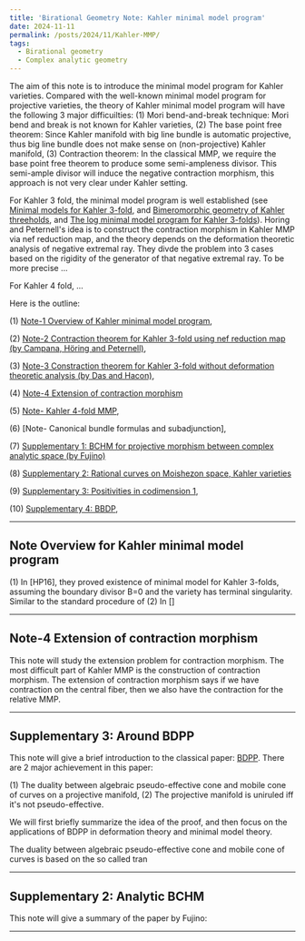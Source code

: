 ```yaml
---
title: 'Birational Geometry Note: Kahler minimal model program'
date: 2024-11-11
permalink: /posts/2024/11/Kahler-MMP/
tags:
  - Birational geometry
  - Complex analytic geometry
---
```


The aim of this note is to introduce the minimal model program for Kahler varieties. Compared with the well-known minimal model program for projective varieties, the theory of Kahler minimal model program will have the following 3 major difficuilties: (1) Mori bend-and-break technique: Mori bend and break is not known for Kahler varieties, (2) The base point free theorem: Since Kahler manifold with big line bundle is automatic projective, thus big line bundle does not make sense on (non-projective) Kahler manifold, (3) Contraction theorem: In the classical MMP, we require the base point free theorem to produce some semi-ampleness divisor. This semi-ample divisor will induce the negative contraction morphism, this approach is not very clear under Kahler setting.

For Kahler 3 fold, the minimal model program is well established (see [Minimal models for Kahler 3-fold](https://link.springer.com/article/10.1007/s00222-015-0592-x), and [Bimeromorphic geometry of Kahler threeholds](https://math.univ-cotedazur.fr/~hoering/articles/a30-kaehler-survey.pdf), and [The log minimal model program for Kahler 3-folds](https://arxiv.org/pdf/2009.05924v4)). Horing and Peternell's idea is to construct the contraction morphism in Kahler MMP via nef reduction map, and the theory depends on the deformation theoretic analysis of negative extremal ray. They divde the problem into 3 cases based on the rigidity of the generator of that negative extremal ray. To be more precise ...

For Kahler 4 fold, ...


Here is the outline:

(1) [Note-1 Overview of Kahler minimal model program](https://yilimath.github.io/files/Birational/KahlerMMP/Overview.pdf),

(2) [Note-2 Contraction theorem for Kahler 3-fold using nef reduction map (by Campana, Höring and Peternell)](https://yilimath.github.io/files/Birational/KahlerMMP/ContractionNefReduction.pdf),

(3) [Note-3 Constraction theorem for Kahler 3-fold without deformation theoretic analysis (by Das and Hacon)](https://yilimath.github.io/files/Birational/KahlerMMP/ContractionDasHacon.pdf),

(4) [Note-4 Extension of contraction morphism](https://yilimath.github.io/files/Birational/KahlerMMP/ExtensionContraction.pdf)

(5) [Note- Kahler 4-fold MMP](),

(6) [Note- Canonical bundle formulas and subadjunction],

(7) [Supplementary 1: BCHM for projective morphism between complex analytic space (by Fujino)]()

(8) [Supplementary 2: Rational curves on Moishezon space, Kahler varieties](https://yilimath.github.io/files/Birational/KahlerMMP/MoriBendBreakMoishezon.pdf)

(9) [Supplementary 3: Positivities in codimension 1](),

(10) [Supplementary 4: BBDP](),


---
## Note Overview for Kahler minimal model program

(1) In [HP16], they proved existence of minimal model for Kahler 3-folds, assuming the boundary divisor B=0 and the variety has terminal singularity. Similar to the standard procedure of 
(2) In []

---
## Note-4 Extension of contraction morphism

This note will study the extension problem for contraction morphism. The most difficult part of Kahler MMP is the construction of contraction morphism. The extension of contraction morphism says if we have contraction on the central fiber, then we also have the contraction for the relative MMP. 





---
## Supplementary 3: Around BDPP

This note will give a brief introduction to the classical paper: [BDPP](http://sebastien.boucksom.perso.math.cnrs.fr/publis/BDPP.pdf). There are 2 major achievement in this paper:

(1) The duality between algebraic pseudo-effective cone and mobile cone of curves on a projective manifold,
(2) The projective manifold is uniruled iff it's not pseudo-effective.

We will first briefly summarize the idea of the proof, and then focus on the applications of BDPP in deformation theory and minimal model theory.

The duality between algebraic pseudo-effective cone and mobile cone of curves is based on the so called tran


---
## Supplementary 2: Analytic BCHM

This note will give a summary of the paper by Fujino: 


---
